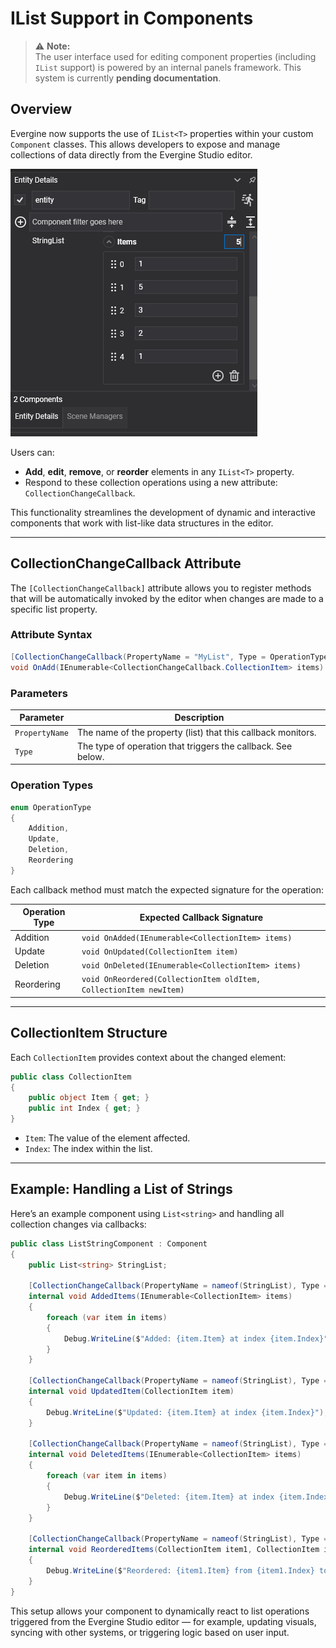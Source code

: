 # IList Support in Components

> ⚠️ **Note:**  
> The user interface used for editing component properties (including `IList` support) is powered by an internal panels framework. This system is currently **pending documentation**.

## Overview

Evergine now supports the use of `IList<T>` properties within your custom `Component` classes. This allows developers to expose and manage collections of data directly from the Evergine Studio editor.

![Lists](images/ilist.png)

Users can:
- **Add**, **edit**, **remove**, or **reorder** elements in any `IList<T>` property.
- Respond to these collection operations using a new attribute: `CollectionChangeCallback`.

This functionality streamlines the development of dynamic and interactive components that work with list-like data structures in the editor.

---

## CollectionChangeCallback Attribute

The `[CollectionChangeCallback]` attribute allows you to register methods that will be automatically invoked by the editor when changes are made to a specific list property.

### Attribute Syntax

```csharp
[CollectionChangeCallback(PropertyName = "MyList", Type = OperationType.Addition)]
void OnAdd(IEnumerable<CollectionChangeCallback.CollectionItem> items) { ... }
```

### Parameters

| Parameter      | Description                                                          |
|----------------|----------------------------------------------------------------------|
| `PropertyName` | The name of the property (list) that this callback monitors.         |
| `Type`         | The type of operation that triggers the callback. See below.         |

### Operation Types

```csharp
enum OperationType
{
    Addition,
    Update,
    Deletion,
    Reordering
}
```

Each callback method must match the expected signature for the operation:

| Operation Type | Expected Callback Signature                                                  |
|----------------|-------------------------------------------------------------------------------|
| Addition       | `void OnAdded(IEnumerable<CollectionItem> items)`                            |
| Update         | `void OnUpdated(CollectionItem item)`                                        |
| Deletion       | `void OnDeleted(IEnumerable<CollectionItem> items)`                          |
| Reordering     | `void OnReordered(CollectionItem oldItem, CollectionItem newItem)`           |

---

## CollectionItem Structure

Each `CollectionItem` provides context about the changed element:

```csharp
public class CollectionItem
{
    public object Item { get; }
    public int Index { get; }
}
```

- `Item`: The value of the element affected.
- `Index`: The index within the list.

---

## Example: Handling a List of Strings

Here’s an example component using `List<string>` and handling all collection changes via callbacks:

```csharp
public class ListStringComponent : Component
{
    public List<string> StringList;

    [CollectionChangeCallback(PropertyName = nameof(StringList), Type = OperationType.Addition)]
    internal void AddedItems(IEnumerable<CollectionItem> items)
    {
        foreach (var item in items)
        {
            Debug.WriteLine($"Added: {item.Item} at index {item.Index}");
        }
    }

    [CollectionChangeCallback(PropertyName = nameof(StringList), Type = OperationType.Update)]
    internal void UpdatedItem(CollectionItem item)
    {
        Debug.WriteLine($"Updated: {item.Item} at index {item.Index}");
    }

    [CollectionChangeCallback(PropertyName = nameof(StringList), Type = OperationType.Deletion)]
    internal void DeletedItems(IEnumerable<CollectionItem> items)
    {
        foreach (var item in items)
        {
            Debug.WriteLine($"Deleted: {item.Item} at index {item.Index}");
        }
    }

    [CollectionChangeCallback(PropertyName = nameof(StringList), Type = OperationType.Reordering)]
    internal void ReorderedItems(CollectionItem item1, CollectionItem item2)
    {
        Debug.WriteLine($"Reordered: {item1.Item} from {item1.Index} to {item2.Index}");
    }
}
```

This setup allows your component to dynamically react to list operations triggered from the Evergine Studio editor — for example, updating visuals, syncing with other systems, or triggering logic based on user input.